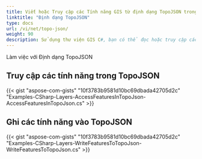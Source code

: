 ```yaml
---
title: Viết hoặc Truy cập các Tính năng GIS từ định dạng TopoJSON trong C#
linktitle: "Định dạng TopoJSON"
type: docs
url: /vi/net/topo-json/
weight: 90
description: Sử dụng thư viện GIS C#, bạn có thể đọc hoặc truy cập các Tính năng GIS từ định dạng TopoJSON và ghi chúng vào đó.
---
```


Làm việc với Định dạng TopoJSON

## **Truy cập các tính năng trong TopoJSON**
{{< gist "aspose-com-gists" "10f3783b9581d10bc69dbada42705d2c" "Examples-CSharp-Layers-AccessFeaturesInTopoJson-AccessFeaturesInTopoJson.cs" >}}
## **Ghi các tính năng vào TopoJSON**
{{< gist "aspose-com-gists" "10f3783b9581d10bc69dbada42705d2c" "Examples-CSharp-Layers-WriteFeaturesToTopoJson-WriteFeaturesToTopoJson.cs" >}}
